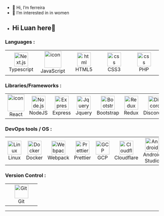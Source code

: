 - 👋 Hi, I’m ferreira
- 👀 I’m interested in in women
- ## Hi Luan here👋
### Languages :

<table>
  <tr>
    <td align="center" width="90">
      <img src="https://techstack-generator.vercel.app/ts-icon.svg"" width="45" height="45" alt="Next.js" />
      <br>Typescript
    </td>
    <td align="center" width="90">
      <img src="https://techstack-generator.vercel.app/js-icon.svg" alt="icon" width="55" height="55" />
      <br>JavaScript
    </td>
     <td align="center" width="90">
    <img src="https://skillicons.dev/icons?i=html" width="45" height="45" alt="html" />
    <br>HTML5
  </td>
  <td align="center" width="90">
    <img src="https://skillicons.dev/icons?i=css" width="45" height="45" alt="css" />
     <br>CSS3
  </td>
  <td align="center" width="90">
    <img src="https://skillicons.dev/icons?i=php" width="45" height="45" alt="css" />
    <br>PHP
</td>
</tr>
</table>

### Libraries/Frameworks :

<table>
  <tr>
   <td align="center" width="90">
      <img src="https://techstack-generator.vercel.app/react-icon.svg" alt="icon" width="55" height="55" />
      <br>React
    </td>
 <td align="center" width="90">
      <img src="https://skillicons.dev/icons?i=nodejs" width="45" height="45" alt="Node.js" />
      <br>NodeJS
</td>
<td align="center" width="90">
      <img src="https://skillicons.dev/icons?i=express" width="45" height="45" alt="Express" />
      <br>Express
</td>
<td align="center" width="90">
      <img src="https://skillicons.dev/icons?i=jquery" width="45" height="45" alt="Jquery" />
      <br>Jquery
</td>
<td align="center" width="90">
      <img src="https://skillicons.dev/icons?i=bootstrap" width="45" height="45" alt="Bootstrap" />
      <br>Bootstrap
</td>
     <td align="center" width="90">
      <img src="https://techstack-generator.vercel.app/redux-icon.svg" width="45" height="45" alt="Redux" />
      <br>Redux
</td>
<td align="center" width="90">
      <img src="https://skillicons.dev/icons?i=discordjs" width="45" height="45" alt="DiscordJS" />
      <br>DiscordJS
</td>
<td align="center" width="90">
      <img src="https://skillicons.dev/icons?i=babel" width="45" height="45" alt="Babel" />
      <br>Babel
</td>
  </tr>
</table>

### DevOps tools / OS :

<table>
  <tr>
    <td align="center" width="90">
      <img src="https://skillicons.dev/icons?i=linux" width="45" height="45" alt="Linux" />
      <br>Linux
    </td>
    <td align="center" width="90">
      <img src="https://techstack-generator.vercel.app/docker-icon.svg" width="45" height="45" alt="Docker" />
      <br>Docker
    </td>
      <td align="center" width="90">
      <img src="https://techstack-generator.vercel.app/webpack-icon.svg" width="45" height="45" alt="Webpack" />
      <br>Webpack
    </td>
     <td align="center" width="90">
      <img src="https://techstack-generator.vercel.app/prettier-icon.svg" width="45" height="45" alt="Prettier" />
      <br>Prettier
    </td>
    <td align="center" width="90">
      <img src="https://skillicons.dev/icons?i=gcp" width="45" height="45" alt="GCP" />
      <br>GCP
    </td>
    <td align="center" width="90">
      <img src="https://skillicons.dev/icons?i=cloudflare" width="45" height="45" alt="Cloudflare" />
      <br>Cloudflare
    </td>
    <td align="center" width="90">
      <img src="https://skillicons.dev/icons?i=androidstudio" width="45" height="45" alt="Android Studio" />
      <br>Android Studio
    </td>
  </tr>
</table>

### Version Control :

<table>
  <tr>
    <td align="center" width="90">
      <img src="https://skillicons.dev/icons?i=git" width="45" height="45" alt="Git" />
      <br>Git
    </td>
  </tr>
</table>
<hr>
